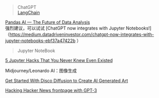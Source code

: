 > ChatGPT</br>
[LangChain](https://github.com/langchain-ai/langchain 'Building applications with LLMs through composability')
> 
[Pandas AI — The Future of Data Analysis](https://medium.com/@fareedkhandev/pandas-ai-the-future-of-data-analysis-8f0be9b5ab6f 'PandasAI调用OpenAI接口,生成式进行数据分析')</br>
强烈建议，可以试试
[ChatGPT now integrates with Jupyter Notebooks!]（https://medium.datadriveninvestor.com/chatgpt-now-integrates-with-jupyter-notebooks-ebf37a47422b ）


> Jupyter NoteBook

[5 Jupyter Hacks That You Never Knew Even Existed](https://towardsdatascience.com/5-jupyter-hacks-that-you-never-knew-even-existed-9dc0a08fd90a '可视化增强；代码提示')


Midjourney/Leonardo AI：图像生成

[Get Started With Disco Diffusion to Create AI Generated Art](https://bytexd.com/get-started-with-disco-diffusion-to-created-ai-generated-art/)

[Hacking Hacker News frontpage with GPT-3](https://vasilishynkarenka.com/gpt-3/ 'In three weeks, I got to the front page five times, received 1054 upvotes, and had 37k people come to my site.')






